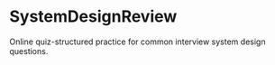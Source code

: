 # SystemDesignReview

Online quiz-structured practice for common interview system design questions.
